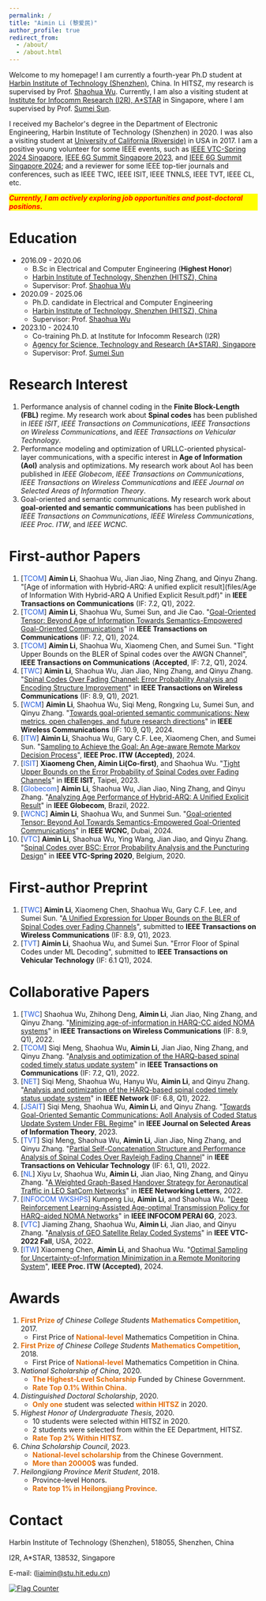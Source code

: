 ```yaml
---
permalink: /
title: "Aimin Li (黎爱民)"
author_profile: true
redirect_from: 
  - /about/
  - /about.html
---
```


Welcome to my homepage! I am currently a fourth-year Ph.D student at [Harbin Institute of Technology (Shenzhen)](https://www.hitsz.edu.cn/index.html), China. In HITSZ, my research is supervised by Prof. [Shaohua Wu](https://faculty.hitsz.edu.cn/wushaohua). Currently, I am also a visiting student at [Institute for Infocomm Research (I2R), A\*STAR](https://www.a-star.edu.sg/i2r) in Singapore, where I am supervised by Prof. [Sumei Sun](https://www.a-star.edu.sg/i2r/about-i2r/i2r-management/sun-sumei). 

I received my Bachelor's degree in the Department of Electronic Engineering, Harbin Institute of Technology (Shenzhen) in 2020. I was also a visiting student at [University of California (Riverside)](https://www.ucr.edu) in USA in 2017. I am a positive young volunteer for some IEEE events, such as [IEEE VTC-Spring 2024 Singapore](https://events.vtsociety.org/vtc2024-spring/), [IEEE 6G Summit Singapore 2023](https://sg6gws2023.ieee-sg6gws.org/), and [IEEE 6G Summit Singapore 2024](https://sg6gws2024.ieee-sg6gws.org/); and a reviewer for some IEEE top-tier journals and conferences, such as IEEE TWC, IEEE ISIT, IEEE TNNLS, IEEE TVT, IEEE CL, etc.

<p style="background-color: yellow; color: red; font-style: italic; font-weight: bold;">
Currently, I am actively exploring job opportunities and post-doctoral positions.
</p>

Education
======
 - 2016.09 - 2020.06
   - B.Sc in Electrical and Computer Engineering (**Highest Honor**)
   - [Harbin Institute of Technology, Shenzhen (HITSZ), China](https://www.hitsz.edu.cn/index.html)
   - Supervisor: Prof. [Shaohua Wu](https://faculty.hitsz.edu.cn/wushaohua)
 - 2020.09 - 2025.06
   - Ph.D. candidate in Electrical and Computer Engineering
   - [Harbin Institute of Technology, Shenzhen (HITSZ), China](https://www.hitsz.edu.cn/index.html)
   - Supervisor: Prof. [Shaohua Wu](https://faculty.hitsz.edu.cn/wushaohua)
 - 2023.10 - 2024.10
   - Co-training Ph.D. at Institute for Infocomm Research (I2R)
   - [Agency for Science, Technology and Research (A\*STAR), Singapore](https://www.a-star.edu.sg/i2r)
   - Supervisor: Prof. [Sumei Sun](https://www.a-star.edu.sg/i2r/about-i2r/i2r-management/sun-sumei)
 

Research Interest
======
1. Performance analysis of channel coding in the **Finite Block-Length (FBL)** regime. My research work about **Spinal codes** has been published in *IEEE ISIT*, *IEEE Transactions on Communications*, *IEEE Transactions on Wireless Communications*, and *IEEE Transactions on Vehicular Technology*.
2. Performance modeling and optimization of URLLC-oriented physical-layer communications, with a specific interest in **Age of Information (AoI)** analysis and optimizations. My research work about AoI has been published in *IEEE Globecom*, *IEEE Transactions on Communications*, *IEEE Transactions on Wireless Communications* and *IEEE Journal on Selected Areas of Information Theory*.
3. Goal-oriented and semantic communications. My research work about **goal-oriented and semantic communications** has been published in *IEEE Transactions on Communications*, *IEEE Wireless Communications*, *IEEE Proc. ITW*, and *IEEE WCNC*.

First-author Papers
=====
1. [<font color="#245bdb">TCOM</font>] **Aimin Li**, Shaohua Wu, Jian Jiao, Ning Zhang, and Qinyu Zhang. "[Age of information with Hybrid-ARQ: A unified explicit result](files/Age of Information With Hybrid-ARQ A Unified Explicit Result.pdf)" in **IEEE Transactions on Communications** (IF: 7.2, Q1), 2022.
2. [<font color="#245bdb">TCOM</font>] **Aimin Li**, Shaohua Wu, Sumei Sun, and Jie Cao. "[Goal-Oriented Tensor: Beyond Age of Information Towards Semantics-Empowered Goal-Oriented Communications](https://ieeexplore.ieee.org/abstract/document/10562359)" in **IEEE Transactions on Communications** (IF: 7.2, Q1), 2024.
3. [<font color="#245bdb">TCOM</font>] **Aimin Li**, Shaohua Wu, Xiaomeng Chen, and Sumei Sun. "Tight Upper Bounds on the BLER of Spinal codes over the AWGN Channel", **IEEE Transactions on Communications** (**Accepted**, IF: 7.2, Q1), 2024.
4. [<font color="#245bdb">TWC</font>] **Aimin Li**, Shaohua Wu, Jian Jiao, Ning Zhang, and Qinyu Zhang. "[Spinal Codes Over Fading Channel: Error Probability Analysis and Encoding Structure Improvement](https://ieeexplore.ieee.org/abstract/document/9468924)" in **IEEE Transactions on Wireless Communications** (IF: 8.9, Q1), 2021.
5. [<font color="#245bdb">WCM</font>] **Aimin Li**, Shaohua Wu, Siqi Meng, Rongxing Lu, Sumei Sun, and Qinyu Zhang. "[Towards goal-oriented semantic communications: New metrics, open challenges, and future research directions](https://ieeexplore.ieee.org/abstract/document/9468924)" in **IEEE Wireless Communications** (IF: 10.9, Q1), 2024.
6. [<font color="#245bdb">ITW</font>] **Aimin Li**, Shaohua Wu, Gary C.F. Lee,  Xiaomeng Chen, and Sumei Sun. "[Sampling to Achieve the Goal: An Age-aware Remote Markov Decision Process](https://arxiv.org/pdf/2405.02042)", **IEEE Proc. ITW (Accepted)**, 2024.
7. [<font color="#245bdb">ISIT</font>] **Xiaomeng Chen, Aimin Li(Co-first)**, and Shaohua Wu. "[Tight Upper Bounds on the Error Probability of Spinal Codes over Fading Channels](https://ieeexplore.ieee.org/abstract/document/10206448)" in **IEEE ISIT**, Taipei, 2023.
8. [<font color="#245bdb">Globecom</font>] **Aimin Li**, Shaohua Wu, Jian Jiao, Ning Zhang, and Qinyu Zhang. "[Analyzing Age Performance of Hybrid-ARQ: A Unified Explicit Result](https://ieeexplore.ieee.org/abstract/document/10001126)" in **IEEE Globecom**, Brazil, 2022.
9. [<font color="#245bdb">WCNC</font>] **Aimin Li**, Shaohua Wu, and Sunmei Sun. "[Goal-oriented Tensor: Beyond AoI Towards Semantics-Empowered Goal-Oriented Communications](https://arxiv.org/pdf/2305.04083)" in **IEEE WCNC**, Dubai, 2024.
10. [<font color="#245bdb">VTC</font>] **Aimin Li**, Shaohua Wu, Ying Wang, Jian Jiao, and Qinyu Zhang. "[Spinal Codes over BSC: Error Probability Analysis and the Puncturing Design](https://ieeexplore.ieee.org/abstract/document/9128415)" in **IEEE VTC-Spring 2020**, Belgium, 2020.
   

First-author Preprint
=====
1. [<font color="#245bdb">TWC</font>] **Aimin Li**, Xiaomeng Chen, Shaohua Wu, Gary C.F. Lee, and Sumei Sun. "[A Unified Expression for Upper Bounds on the BLER of Spinal Codes over Fading Channels](https://arxiv.org/pdf/2407.03741)", submitted to **IEEE Transactions on Wireless Communications** (IF: 8.9, Q1), 2023.
2. [<font color="#245bdb">TVT</font>] **Aimin Li**, Shaohua Wu, and Sumei Sun. "Error Floor of Spinal Codes under ML Decoding", submitted to **IEEE Transactions on Vehicular Technology** (IF: 6.1 Q1), 2024.

Collaborative Papers
=====
1. [<font color="#245bdb">TWC</font>] Shaohua Wu, Zhihong Deng, **Aimin Li**, Jian Jiao, Ning Zhang, and Qinyu Zhang. "[Minimizing age-of-information in HARQ-CC aided NOMA systems](https://ieeexplore.ieee.org/abstract/document/9875026)" in **IEEE Transactions on Wireless Communications** (IF: 8.9, Q1), 2022.
2. [<font color="#245bdb">TCOM</font>] Siqi Meng, Shaohua Wu, **Aimin Li**, Jian Jiao, Ning Zhang, and Qinyu Zhang. "[Analysis and optimization of the HARQ-based spinal coded timely status update system](https://ieeexplore.ieee.org/abstract/document/9854876)"  in **IEEE Transactions on Communications** (IF: 7.2, Q1), 2022.
3. [<font color="#245bdb">NET</font>] Siqi Meng, Shaohua Wu, Hanyu Wu, **Aimin Li**, and Qinyu Zhang. "[Analysis and optimization of the HARQ-based spinal coded timely status update system](https://ieeexplore.ieee.org/abstract/document/9854876)"  in **IEEE Network** (IF: 6.8, Q1), 2022.
4. [<font color="#245bdb">JSAIT</font>] Siqi Meng, Shaohua Wu, **Aimin Li**, and Qinyu Zhang. "[Towards Goal-Oriented Semantic Communications: AoII Analysis of Coded Status Update System Under FBL Regime](https://ieeexplore.ieee.org/abstract/document/9854876)"  in **IEEE Journal on Selected Areas of Information Theory**, 2023.
5. [<font color="#245bdb">TVT</font>] Siqi Meng, Shaohua Wu, **Aimin Li**, Jian Jiao, Ning Zhang, and Qinyu Zhang. "[Partial Self-Concatenation Structure and Performance Analysis of Spinal Codes Over Rayleigh Fading Channel](https://ieeexplore.ieee.org/abstract/document/9741327)" in **IEEE Transactions on Vehicular Technology** (IF: 6.1, Q1), 2022.
6. [<font color="#245bdb">NL</font>] Xiyu Lv, Shaohua Wu, **Aimin Li**, Jian Jiao, Ning Zhang, and Qinyu Zhang. "[A Weighted Graph-Based Handover Strategy for Aeronautical Traffic in LEO SatCom Networks](https://ieeexplore.ieee.org/document/9787786)" in **IEEE Networking Letters**, 2022.
7. [<font color="#245bdb">INFOCOM WKSHPS</font>] Kunpeng Liu, **Aimin Li**, and Shaohua Wu. "[Deep Reinforcement Learning-Assisted Age-optimal Transmission Policy for HARQ-aided NOMA Networks](https://ieeexplore.ieee.org/abstract/document/10225923)" in **IEEE INFOCOM PERAI 6G**, 2023.
8. [<font color="#245bdb">VTC</font>] Jiaming Zhang, Shaohua Wu, **Aimin Li**, Jian Jiao, and Qinyu Zhang. "[Analysis of GEO Satellite Relay Coded Systems](https://ieeexplore.ieee.org/abstract/document/10012755)" in **IEEE VTC-2022 Fall**, USA, 2022.
9. [<font color="#245bdb">ITW</font>] Xiaomeng Chen, **Aimin Li**, and Shaohua Wu. "[Optimal Sampling for Uncertainty-of-Information Minimization in a Remote Monitoring System](https://arxiv.org/pdf/2405.02924)", **IEEE Proc. ITW (Accepted)**, 2024.

Awards
=====
1. **<font color="#e36c09">First Prize</font>** *of Chinese College Students* **<font color="#e36c09">Mathematics Competition</font>**, 2017.
   - First Price of **<font color="#e36c09">National-level</font>** Mathematics Competition in China.
2. **<font color="#e36c09">First Prize</font>** *of Chinese College Students* **<font color="#e36c09">Mathematics Competition</font>**, 2018.
   - First Price of **<font color="#e36c09">National-level</font>** Mathematics Competition in China.
3. *National Scholarship of China*, 2020.
   - **<font color="#e36c09">The Highest-Level Scholarship</font>** Funded by Chinese Government.
   - **<font color="#e36c09">Rate Top 0.1% Within China.</font>**
4. *Distinguished Doctoral Scholarship*, 2020.
   - **<font color="#e36c09">Only one</font>** student was selected **<font color="#e36c09">within HITSZ</font>** in 2020.
5. *Highest Honor of Undergraduate Thesis*, 2020.
   - 10 students were selected within HITSZ in 2020.
   - 2 students were selected from within the EE Department, HITSZ.
   - **<font color="#e36c09">Rate Top 2% Within HITSZ.</font>**
6. *China Scholarship Council*, 2023.
   - **<font color="#e36c09">National-level scholarship</font>** from the Chinese Government.
   - **<font color="#e36c09">More than 20000$</font>** was funded.
7. *Heilongjiang Province Merit Student*, 2018.
   - Province-level Honors.
   - **<font color="#e36c09">Rate top 1% in Heilongjiang Province</font>**.
   
Contact
======
Harbin Institute of Technology (Shenzhen), 518055, Shenzhen, China

I2R, A*STAR, 138532, Singapore

E-mail: ([liaimin@stu.hit.edu.cn](mailto:liaimin@stu.hit.edu.cn))

<a href="https://info.flagcounter.com/8krs"><img src="https://s01.flagcounter.com/countxl/8krs/bg_FFFFFF/txt_000000/border_CCCCCC/columns_3/maxflags_15/viewers_0/labels_1/pageviews_1/flags_0/percent_0/" alt="Flag Counter" border="0"></a>




